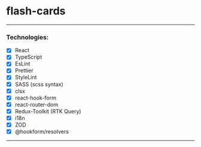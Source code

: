 # flash-cards

---
### Technologies:
- [x] React
- [x] TypeScript
- [x] EsLint
- [x] Prettier
- [x] StyleLint
- [x] SASS (scss syntax)
- [x] clsx
- [x] react-hook-form
- [x] react-router-dom
- [x] Redux-Toolkit (RTK Query)
- [x] i18n
- [x] ZOD
- [x] @hookform/resolvers
---
